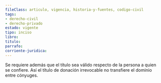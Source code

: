 ```yaml
---
fileClass: articulo, vigencia, historia-y-fuentes, codigo-civil
tags:
- derecho-civil
- derecho-privado
estado: vigente
tipo: inciso
libro:
titulo:
parrafo:
corriente-juridica:
---
```

Se requiere además que el título sea válido respecto de la persona a quien se confiere. Así el título de donación irrevocable no transfiere el dominio entre cónyuges.